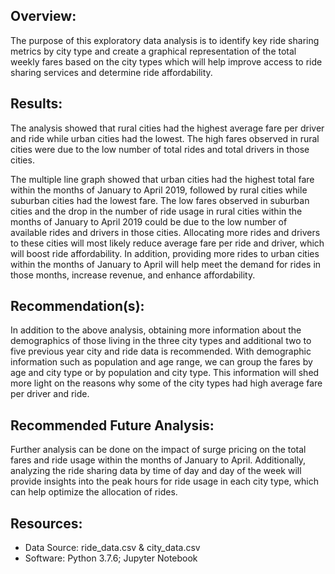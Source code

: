 <h2>Overview:</h2>
<p>The purpose of this exploratory data analysis is to identify key ride sharing metrics by city type and create a graphical representation of the total weekly fares based on the city types which will help improve access to ride sharing services and determine ride affordability.</p>

<h2>Results:</h2>
<p>The analysis showed that rural cities had the highest average fare per driver and ride while urban cities had the lowest. The high fares observed in rural cities were due to the low number of total rides and total drivers in those cities.</p>
<p>The multiple line graph showed that urban cities had the highest total fare within the months of January to April 2019, followed by rural cities while suburban cities had the lowest fare. The low fares observed in suburban cities and the drop in the number of ride usage in rural cities within the months of January to April 2019 could be due to the low number of available rides and drivers in those cities. Allocating more rides and drivers to these cities will most likely reduce average fare per ride and driver, which will boost ride affordability. In addition, providing more rides to urban cities within the months of January to April will help meet the demand for rides in those months, increase revenue, and enhance affordability.</p>

<h2>Recommendation(s):</h2>
<p>In addition to the above analysis, obtaining more information about the demographics of those living in the three city types and additional two to five previous year city and ride data is recommended. With demographic information such as population and age range, we can group the fares by age and city type or by population and city type. This information will shed more light on the reasons why some of the city types had high average fare per driver and ride.</p>

<h2>Recommended Future Analysis:</h2>
<p>Further analysis can be done on the impact of surge pricing on the total fares and ride usage within the months of January to April. Additionally, analyzing the ride sharing data by time of day and day of the week will provide insights into the peak hours for ride usage in each city type, which can help optimize the allocation of rides.</p>

<h2>Resources:</h2>
<ul>
	<li>Data Source: ride_data.csv & city_data.csv</li>
	<li>Software: Python 3.7.6; Jupyter Notebook
